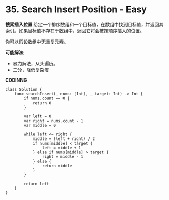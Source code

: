 # 35. Search Insert Position - Easy
**搜索插入位置**
给定一个排序数组和一个目标值，在数组中找到目标值，并返回其索引。如果目标值不存在于数组中，返回它将会被按顺序插入的位置。

你可以假设数组中无重复元素。

**可能解法**

- 暴力解法，从头遍历。
- 二分，降低复杂度

**CODINNG**

```
class Solution {
    func searchInsert(_ nums: [Int], _ target: Int) -> Int {
        if nums.count == 0 {
            return 0
        }

        var left = 0
        var right = nums.count - 1
        var middle = 0

        while left <= right {
            middle = (left + right) / 2
            if nums[middle] < target {
                left = middle + 1
            } else if nums[middle] > target {
                right = middle - 1
            } else {
                return middle
            }
        }

        return left
    }
}
```
